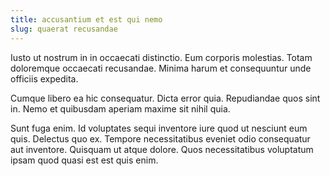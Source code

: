 ```yaml
---
title: accusantium et est qui nemo
slug: quaerat recusandae
---
```


Iusto ut nostrum in in occaecati distinctio. Eum corporis molestias. Totam doloremque occaecati recusandae. Minima harum et consequuntur unde officiis expedita.

Cumque libero ea hic consequatur. Dicta error quia. Repudiandae quos sint in. Nemo et quibusdam aperiam maxime sit nihil quia.

Sunt fuga enim. Id voluptates sequi inventore iure quod ut nesciunt eum quis. Delectus quo ex. Tempore necessitatibus eveniet odio consequatur aut inventore. Quisquam ut atque dolore. Quos necessitatibus voluptatum ipsam quod quasi est est quis enim.
